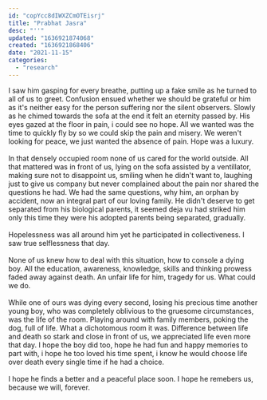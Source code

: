 ```yaml
---
id: "copYcc8dIWXZCmOTEisrj"
title: "Prabhat Jasra"
desc: "''"
updated: "1636921874068"
created: "1636921868406"
date: "2021-11-15"
categories: 
  - "research"
---
```


I saw him gasping for every breathe, putting up a fake smile as he turned to all of us to greet. Confusion ensued whether we should be grateful or him as it's neither easy for the person suffering nor the silent observers. Slowly as he chimed towards the sofa at the end it felt an eternity passed by. His eyes gazed at the floor in pain, i could see no hope. All we wanted was the time to quickly fly by so we could skip the pain and misery. We weren't looking for peace, we just wanted the absence of pain. Hope was a luxury.<br /><br />In that densely occupied room none of us cared for the world outside. All that mattered was in front of us, lying on the sofa assisted by a ventillator, making sure not to disappoint us, smiling when he didn't want to, laughing just to give us company but never complained about the pain nor shared the questions he had. We had the same questions, why him, an orphan by accident, now an integral part of our loving family. He didn't deserve to get separated from his biological parents, it seemed deja vu had striked him only this time they were his adopted parents being separated, gradually.<br /><br />Hopelessness was all around him yet he participated in collectiveness. I saw true selflessness that day.<br /><br />None of us knew how to deal with this situation, how to console a dying boy. All the education, awareness, knowledge, skills and thinking prowess faded away against death. An unfair life for him, tragedy for us. What could we do.<br /><br />While one of ours was dying every second, losing his precious time another young boy, who was completely oblivious to the gruesome circumstances, was the life of the room. Playing around with family members, poking the dog, full of life. What a dichotomous room it was. Difference between life and death so stark and close in front of us, we appreciated life even more that day. I hope the boy did too, hope he had fun and happy memories to part with, i hope he too loved his time spent, i know he would choose life over death every single time if he had a choice. <br /><br />I hope he finds a better and a peaceful place soon. I hope he remebers us, because we will, forever.
